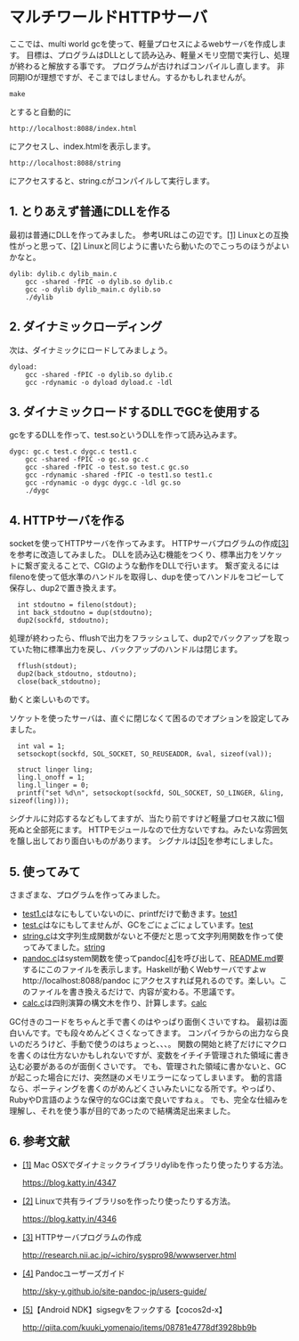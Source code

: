 # マルチワールドHTTPサーバ

ここでは、multi world gcを使って、軽量プロセスによるwebサーバを作成します。
目標は、プログラムはDLLとして読み込み、軽量メモリ空間で実行し、処理が終わると解放する事です。
プログラムが古ければコンパイルし直します。
非同期IOが理想ですが、そこまではしません。するかもしれませんが。

	make

とすると自動的に

	http://localhost:8088/index.html

にアクセスし、index.htmlを表示します。

	http://localhost:8088/string

にアクセスすると、string.cがコンパイルして実行します。

## 1. とりあえず普通にDLLを作る

最初は普通にDLLを作ってみました。
参考URLはこの辺です。<a name="r1"></a>[[1]](#1)
Linuxとの互換性がっと思って、<a name="r2"></a>[[2]](#2) Linuxと同じように書いたら動いたのでこっちのほうがよいかなと。

	dylib: dylib.c dylib_main.c
		gcc -shared -fPIC -o dylib.so dylib.c
		gcc -o dylib dylib_main.c dylib.so
		./dylib

## 2. ダイナミックローディング

次は、ダイナミックにロードしてみましょう。

	dyload:
		gcc -shared -fPIC -o dylib.so dylib.c
		gcc -rdynamic -o dyload dyload.c -ldl

## 3. ダイナミックロードするDLLでGCを使用する

gcをするDLLを作って、test.soというDLLを作って読み込みます。

	dygc: gc.c test.c dygc.c test1.c
		gcc -shared -fPIC -o gc.so gc.c
		gcc -shared -fPIC -o test.so test.c gc.so
		gcc -rdynamic -shared -fPIC -o test1.so test1.c
		gcc -rdynamic -o dygc dygc.c -ldl gc.so
		./dygc

## 4. HTTPサーバを作る

socketを使ってHTTPサーバを作ってみます。
HTTPサーバプログラムの作成<a name="r3"></a>[[3]](#3)を参考に改造してみました。
DLLを読み込む機能をつくり、標準出力をソケットに繋ぎ変えることで、CGIのような動作をDLLで行います。
繋ぎ変えるにはfilenoを使って低水準のハンドルを取得し、dupを使ってハンドルをコピーして保存し、dup2で置き換えます。

	  int stdoutno = fileno(stdout);
	  int back_stdoutno = dup(stdoutno);
	  dup2(sockfd, stdoutno);

処理が終わったら、fflushで出力をフラッシュして、dup2でバックアップを取っていた物に標準出力を戻し、バックアップのハンドルは閉じます。

	  fflush(stdout);
	  dup2(back_stdoutno, stdoutno);
	  close(back_stdoutno);

動くと楽しいものです。

ソケットを使ったサーバは、直ぐに閉じなくて困るのでオプションを設定してみました。

	  int val = 1;
	  setsockopt(sockfd, SOL_SOCKET, SO_REUSEADDR, &val, sizeof(val));

	  struct linger ling;
	  ling.l_onoff = 1;
	  ling.l_linger = 0;
	  printf("set %d\n", setsockopt(sockfd, SOL_SOCKET, SO_LINGER, &ling, sizeof(ling)));

シグナルに対応するなどもしてますが、当たり前ですけど軽量プロセス故に1個死ぬと全部死にます。
HTTPモジュールなので仕方ないですね。みたいな雰囲気を醸し出しており面白いものがあります。
シグナルは<a name="r5"></a>[[5]](#5)を参考にしました。

## 5. 使ってみて

さまざまな、プログラムを作ってみました。

- [test1.c](test1.c)はなにもしていないのに、printfだけで動きます。[test1](test1)
- [test.c](test.c)はなにもしてませんが、GCをごにょごにょしています。[test](test)
- [string.c](string.c)は文字列生成関数がないと不便だと思って文字列用関数を作って使ってみてました。[string](string)
- [pandoc.c](pandoc.c)はsystem関数を使ってpandoc<a name="r4"></a>[[4]](#4)を呼び出して、[README.md](README.md)要するにこのファイルを表示します。Haskellが動くWebサーバですよw http://localhost:8088/pandoc にアクセスすれば見れるのです。楽しい。このファイルを書き換えるだけで、内容が変わる。不思議です。
- [calc.c](calc.c)は四則演算の構文木を作り、計算します。[calc](calc)

GC付きのコードをちゃんと手で書くのはやっぱり面倒くさいですね。
最初は面白いんです。でも段々めんどくさくなってきます。
コンパイラからの出力なら良いのだろうけど、手動で使うのはちょっと、、、。
関数の開始と終了だけにマクロを書くのは仕方ないかもしれないですが、変数をイチイチ管理された領域に書き込む必要があるのが面倒くさいです。
でも、管理された領域に書かないと、GCが起こった場合にだけ、突然謎のメモリエラーになってしまいます。
動的言語なら、ポーティングを書くのがめんどくさいみたいになる所です。やっぱり、RubyやD言語のような保守的なGCは楽で良いですねぇ。
でも、完全な仕組みを理解し、それを使う事が目的であったので結構満足出来ました。

## 6. 参考文献

- <a name="1"></a>[[1]](#r1) Mac OSXでダイナミックライブラリdylibを作ったり使ったりする方法。

	https://blog.katty.in/4347

- <a name="2"></a>[[2]](#r2) Linuxで共有ライブラリsoを作ったり使ったりする方法。

	https://blog.katty.in/4346

- <a name="3"></a>[[3]](#r3) HTTPサーバプログラムの作成

	http://research.nii.ac.jp/~ichiro/syspro98/wwwserver.html

- <a name="4"></a>[[4]](#r4) Pandocユーザーズガイド

	http://sky-y.github.io/site-pandoc-jp/users-guide/

- <a name="5"></a>[[5]](#r5)【Android NDK】sigsegvをフックする【cocos2d-x】

	http://qiita.com/kuuki_yomenaio/items/08781e4778df3928bb9b
